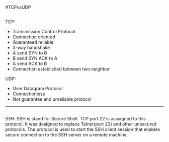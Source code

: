 #TCPvsUDP
##
TCP:
- Transmission Control Protocol
- Connection oriented
- Guaranteed reliable
- 3-way handshake
 - A send SYN to B
 - B send SYN ACK to A
 - A send ACK to B
 - Connection established between two neighbor

UDP:
- User Datagram Protocol
- Connectionless
- Not guarantee and unreliable protocol

---
##
SSH:
SSH is stand for Secure Shell. TCP port 22 is asssigned to this protocol. It was designed to replace Telnet(port 23) and other unsecured protocols. The protocol is used to start the SSH client session that enables secure connection to the SSH server on a remote machine.

